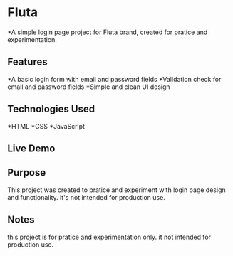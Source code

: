 # Fluta 
*A simple login page project for Fluta brand, created for pratice and experimentation.

## Features
*A basic login form with email and password fields
*Validation check for email and password fields
*Simple and clean UI design

## Technologies Used
*HTML
*CSS
*JavaScript

## Live Demo


## Purpose
This project was created to pratice and experiment with login page design and functionality. it's not intended for production use.

## Notes
this project is for pratice and experimentation only. it not intended for production use.
